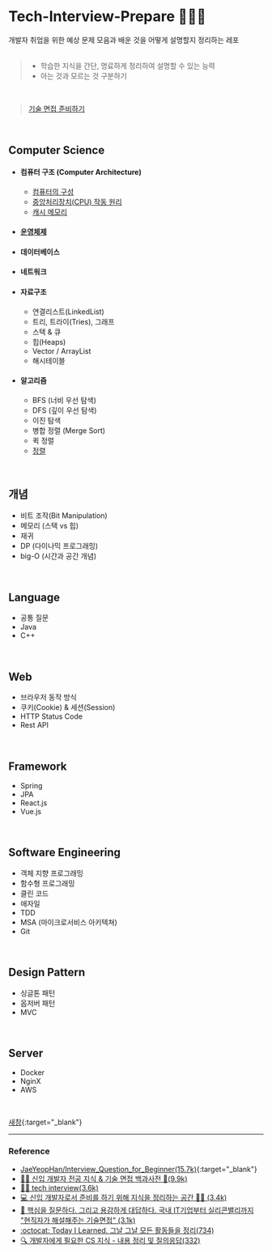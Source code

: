 # Tech-Interview-Prepare 👨🏻‍🏫 
개발자 취업을 위한 예상 문제 모음과 배운 것을 어떻게 설명할지 정리하는  레포
</br>
</br>

> * 학습한 지식을 간단, 명료하게 정리하여 설명할 수 있는 능력
> *  아는 것과 모르는 것 구분하기
</br>

> [기술 면접 준비하기](/기술면접준비하기/README.md)
</br>

## Computer Science
- #### 컴퓨터 구조 (Computer Architecture)
   - [컴퓨터의 구성](CS/컴퓨터구조/컴퓨터구성.md)
   - [중앙처리장치(CPU) 작동 원리](CS/컴퓨터구조/중앙처리장치(CPU)작동원리.md)
   - [캐시 메모리](CS/컴퓨터구조/캐시메모리.md)
- #### [운영체제](/CS/운영체제.md)
- #### 데이터베이스
- #### 네트워크
- #### 자료구조
   - 연결리스트(LinkedList)
   - 트리, 트라이(Tries), 그래프
   - 스택 & 큐
   - 힙(Heaps)
   - Vector / ArrayList
   - 해시테이블
- #### 알고리즘
   - BFS (너비 우선 탐색)
   - DFS (깊이 우선 탐색)
   - 이진 탐색
   - 병합 정렬 (Merge Sort)
   - 퀵 정렬
   - [정렬](/알고리즘/sorting.md)

</br>

## 개념
* 비트 조작(Bit Manipulation)
* 메모리 (스택 vs 힙)
* 재귀
* DP (다이나믹 프로그래밍)
* big-O (시간과 공간 개념)
</br>

## Language
* 공통 질문
* Java
* C++
</br>

## Web
* 브라우저 동작 방식
* 쿠키(Cookie) & 세션(Session)
* HTTP Status Code
* Rest API
</br>

## Framework
* Spring
* JPA
* React.js
* Vue.js
</br>

## Software Engineering
* 객체 지향 프로그래밍
* 함수형 프로그래밍
* 클린 코드
* 애자일
* TDD
* MSA (마이크로서비스 아키텍쳐)
* Git
</br>

## Design Pattern
* 싱글톤 패턴
* 옵저버 패턴
* MVC
</br>

## Server
* Docker
* NginX
* AWS
</br>

[새창](http://www.naver.com){:target="_blank"}
</br>


---
### Reference

* [JaeYeopHan/Interview_Question_for_Beginner(15.7k)](https://github.com/JaeYeopHan/Interview_Question_for_Beginner){:target="_blank"}
* [👶🏻 신입 개발자 전공 지식 & 기술 면접 백과사전 📖(9.9k)](https://github.com/gyoogle/tech-interview-for-developer)
* [📢🙍 tech interview(3.6k)](https://github.com/WeareSoft/tech-interview)
* [💻 신입 개발자로서 준비를 하기 위해 지식을 정리하는 공간 👨‍💻 (3.4k)](https://github.com/WooVictory/Ready-For-Tech-Interview)
* [🙋 핵심을 질문하다. 그리고 용감하게 대답하다. 국내 IT기업부터 실리콘밸리까지 "현직자가 해설해주는 기술면접" (3.1k)](https://github.com/brave-people/brave-tech-interview)
* [:octocat: Today I Learned. 그날 그날 모든 활동들을 정리(734)](https://github.com/cheese10yun/TIL)
* [🔍 개발자에게 필요한 CS 지식 - 내용 정리 및 질의응답(332)](https://github.com/SSAFY-CS-STUDY/Tech_interview)

